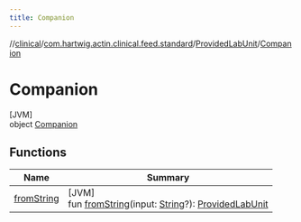 ```yaml
---
title: Companion
---
```

//[clinical](../../../../index.html)/[com.hartwig.actin.clinical.feed.standard](../../index.html)/[ProvidedLabUnit](../index.html)/[Companion](index.html)



# Companion



[JVM]\
object [Companion](index.html)



## Functions


| Name | Summary |
|---|---|
| [fromString](from-string.html) | [JVM]<br>fun [fromString](from-string.html)(input: [String](https://kotlinlang.org/api/latest/jvm/stdlib/kotlin/-string/index.html)?): [ProvidedLabUnit](../index.html) |

